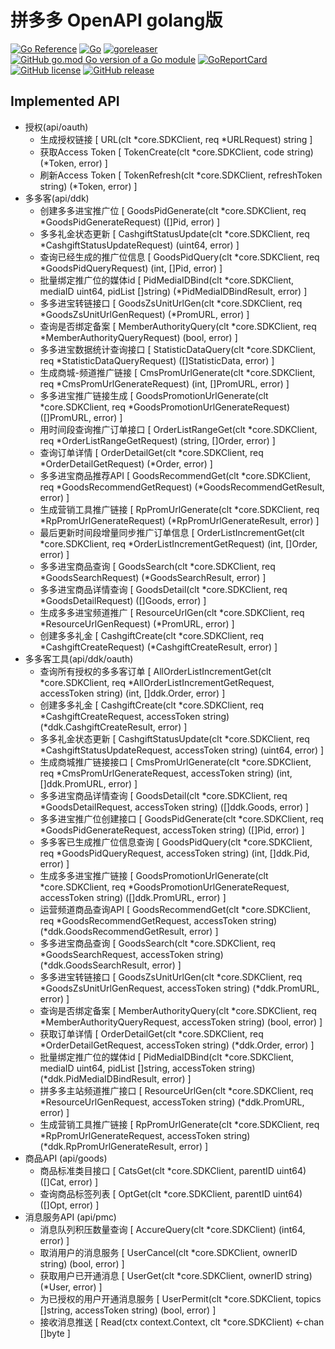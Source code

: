 # 拼多多 OpenAPI golang版

[![Go Reference](https://pkg.go.dev/badge/github.com/bububa/openpdd.svg)](https://pkg.go.dev/github.com/bububa/openpdd)
[![Go](https://github.com/bububa/openpdd/actions/workflows/go.yml/badge.svg)](https://github.com/bububa/openpdd/actions/workflows/go.yml)
[![goreleaser](https://github.com/bububa/openpdd/actions/workflows/goreleaser.yml/badge.svg)](https://github.com/bububa/openpdd/actions/workflows/goreleaser.yml)
[![GitHub go.mod Go version of a Go module](https://img.shields.io/github/go-mod/go-version/bububa/openpdd.svg)](https://github.com/bububa/openpdd)
[![GoReportCard](https://goreportcard.com/badge/github.com/bububa/openpdd)](https://goreportcard.com/report/github.com/bububa/openpdd)
[![GitHub license](https://img.shields.io/github/license/bububa/openpdd.svg)](https://github.com/bububa/openpdd/blob/master/LICENSE)
[![GitHub release](https://img.shields.io/github/release/bububa/openpdd.svg)](https://GitHub.com/bububa/openpdd/releases/)


## Implemented API

- 授权(api/oauth)
  - 生成授权链接 [ URL(clt *core.SDKClient, req *URLRequest) string ]
  - 获取Access Token [ TokenCreate(clt *core.SDKClient, code string) (*Token, error) ]
  - 刷新Access Token [ TokenRefresh(clt *core.SDKClient, refreshToken string) (*Token, error) ]
- 多多客(api/ddk)
  - 创建多多进宝推广位 [ GoodsPidGenerate(clt *core.SDKClient, req *GoodsPidGenerateRequest) ([]Pid, error) ]
  - 多多礼金状态更新 [ CashgiftStatusUpdate(clt *core.SDKClient, req *CashgiftStatusUpdateRequest) (uint64, error) ]
  - 查询已经生成的推广位信息 [ GoodsPidQuery(clt *core.SDKClient, req *GoodsPidQueryRequest) (int, []Pid, error) ]
  - 批量绑定推广位的媒体id [ PidMediaIDBind(clt *core.SDKClient, mediaID uint64, pidList []string) (*PidMediaIDBindResult, error) ]
  - 多多进宝转链接口 [ GoodsZsUnitUrlGen(clt *core.SDKClient, req *GoodsZsUnitUrlGenRequest) (*PromURL, error) ]
  - 查询是否绑定备案 [ MemberAuthorityQuery(clt *core.SDKClient, req *MemberAuthorityQueryRequest) (bool, error) ]
  - 多多进宝数据统计查询接口 [ StatisticDataQuery(clt *core.SDKClient, req *StatisticDataQueryRequest) ([]StatisticData, error) ]
  - 生成商城-频道推广链接 [ CmsPromUrlGenerate(clt *core.SDKClient, req *CmsPromUrlGenerateRequest) (int, []PromURL, error) ]
  - 多多进宝推广链接生成 [ GoodsPromotionUrlGenerate(clt *core.SDKClient, req *GoodsPromotionUrlGenerateRequest) ([]PromURL, error) ]
  - 用时间段查询推广订单接口 [ OrderListRangeGet(clt *core.SDKClient, req *OrderListRangeGetRequest) (string, []Order, error) ]
  - 查询订单详情 [ OrderDetailGet(clt *core.SDKClient, req *OrderDetailGetRequest) (*Order, error) ]
  - 多多进宝商品推荐API [ GoodsRecommendGet(clt *core.SDKClient, req *GoodsRecommendGetRequest) (*GoodsRecommendGetResult, error) ]
  - 生成营销工具推广链接 [ RpPromUrlGenerate(clt *core.SDKClient, req *RpPromUrlGenerateRequest) (*RpPromUrlGenerateResult, error) ]
  - 最后更新时间段增量同步推广订单信息 [ OrderListIncrementGet(clt *core.SDKClient, req *OrderListIncrementGetRequest) (int, []Order, error) ]
  - 多多进宝商品查询 [ GoodsSearch(clt *core.SDKClient, req *GoodsSearchRequest) (*GoodsSearchResult, error) ]
  - 多多进宝商品详情查询 [ GoodsDetail(clt *core.SDKClient, req *GoodsDetailRequest) ([]Goods, error) ]
  - 生成多多进宝频道推广 [ ResourceUrlGen(clt *core.SDKClient, req *ResourceUrlGenRequest) (*PromURL, error) ]
  - 创建多多礼金 [ CashgiftCreate(clt *core.SDKClient, req *CashgiftCreateRequest) (*CashgiftCreateResult, error) ]
- 多多客工具(api/ddk/oauth)
  - 查询所有授权的多多客订单 [ AllOrderListIncrementGet(clt *core.SDKClient, req *AllOrderListIncrementGetRequest, accessToken string) (int, []ddk.Order, error) ]
  - 创建多多礼金 [ CashgiftCreate(clt *core.SDKClient, req *CashgiftCreateRequest, accessToken string) (*ddk.CashgiftCreateResult, error) ]
  - 多多礼金状态更新 [ CashgiftStatusUpdate(clt *core.SDKClient, req *CashgiftStatusUpdateRequest, accessToken string) (uint64, error) ]
  - 生成商城推广链接接口 [ CmsPromUrlGenerate(clt *core.SDKClient, req *CmsPromUrlGenerateRequest, accessToken string) (int, []ddk.PromURL, error) ]
  - 多多进宝商品详情查询 [ GoodsDetail(clt *core.SDKClient, req *GoodsDetailRequest, accessToken string) ([]ddk.Goods, error) ]
  - 多多进宝推广位创建接口 [ GoodsPidGenerate(clt *core.SDKClient, req *GoodsPidGenerateRequest, accessToken string) ([]Pid, error) ]
  - 多多客已生成推广位信息查询 [ GoodsPidQuery(clt *core.SDKClient, req *GoodsPidQueryRequest, accessToken string) (int, []ddk.Pid, error) ]
  - 生成多多进宝推广链接 [ GoodsPromotionUrlGenerate(clt *core.SDKClient, req *GoodsPromotionUrlGenerateRequest, accessToken string) ([]ddk.PromURL, error) ]
  - 运营频道商品查询API [ GoodsRecommendGet(clt *core.SDKClient, req *GoodsRecommendGetRequest, accessToken string) (*ddk.GoodsRecommendGetResult, error) ]
  - 多多进宝商品查询 [ GoodsSearch(clt *core.SDKClient, req *GoodsSearchRequest, accessToken string) (*ddk.GoodsSearchResult, error) ]
  - 多多进宝转链接口 [ GoodsZsUnitUrlGen(clt *core.SDKClient, req *GoodsZsUnitUrlGenRequest, accessToken string) (*ddk.PromURL, error) ]
  - 查询是否绑定备案 [ MemberAuthorityQuery(clt *core.SDKClient, req *MemberAuthorityQueryRequest, accessToken string) (bool, error) ]
  - 获取订单详情 [ OrderDetailGet(clt *core.SDKClient, req *OrderDetailGetRequest, accessToken string) (*ddk.Order, error) ]
  - 批量绑定推广位的媒体id [ PidMediaIDBind(clt *core.SDKClient, mediaID uint64, pidList []string, accessToken string) (*ddk.PidMediaIDBindResult, error) ]
  - 拼多多主站频道推广接口 [ ResourceUrlGen(clt *core.SDKClient, req *ResourceUrlGenRequest, accessToken string) (*ddk.PromURL, error) ]
  - 生成营销工具推广链接 [ RpPromUrlGenerate(clt *core.SDKClient, req *RpPromUrlGenerateRequest, accessToken string) (*ddk.RpPromUrlGenerateResult, error) ]
- 商品API (api/goods)
  - 商品标准类目接口 [ CatsGet(clt *core.SDKClient, parentID uint64) ([]Cat, error) ]
  - 查询商品标签列表 [ OptGet(clt *core.SDKClient, parentID uint64) ([]Opt, error) ]
- 消息服务API (api/pmc)
  - 消息队列积压数量查询 [ AccureQuery(clt *core.SDKClient) (int64, error) ]
  - 取消用户的消息服务 [ UserCancel(clt *core.SDKClient, ownerID string) (bool, error) ]
  - 获取用户已开通消息 [ UserGet(clt *core.SDKClient, ownerID string) (*User, error) ]
  - 为已授权的用户开通消息服务 [ UserPermit(clt *core.SDKClient, topics []string, accessToken string) (bool, error) ]
  - 接收消息推送 [ Read(ctx context.Context, clt *core.SDKClient) <-chan []byte ]
